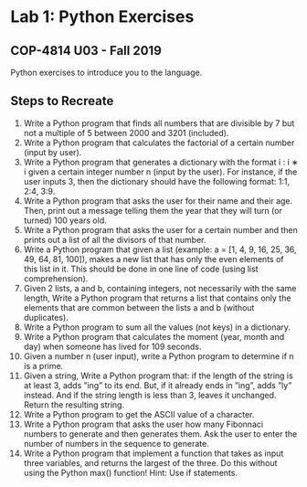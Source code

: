 # Lab 1: Python Exercises
## COP-4814 U03 - Fall 2019
Python exercises to introduce you to the language.

## Steps to Recreate
1. Write a Python program that finds all numbers that are divisible by 7 but not a multiple of 5 between
2000 and 3201 (included).
2. Write a Python program that calculates the factorial of a certain number (input by user).
3. Write a Python program that generates a dictionary with the format i : i ∗ i given a certain integer number n (input by the user). For instance, if the user inputs 3, then the dictionary should have the
following format: 1:1, 2:4, 3:9.
4. Write a Python program that asks the user for their name and their age. Then, print out a message telling them the year that they will turn (or turned) 100 years old.
5. Write a Python program that asks the user for a certain number and then prints out a list of all the divisors of that number.
6. Write a Python program that given a list (example: a = [1, 4, 9, 16, 25, 36, 49, 64, 81, 100]), makes a new list that has only the even elements of this list in it. This should be done in one line of code
(using list comprehension).
7. Given 2 lists, a and b, containing integers, not necessarily with the same length, Write a Python program that returns a list that contains only the elements that are common between the lists a and b (without duplicates).
8. Write a Python program to sum all the values (not keys) in a dictionary.
9. Write a Python program that calculates the moment (year, month and day) when someone has lived for 109 seconds.
10. Given a number n (user input), write a Python program to determine if n is a prime.
11. Given a string, Write a Python program that: if the length of the string is at least 3, adds ”ing” to its end. But, if it already ends in ”ing”, adds ”ly” instead. And if the string length is less than 3, leaves it unchanged. Return the resulting string.
12. Write a Python program to get the ASCII value of a character.
13. Write a Python program that asks the user how many Fibonnaci numbers to generate and then generates them. Ask the user to enter the number of numbers in the sequence to generate.
14. Write a Python program that implement a function that takes as input three variables, and returns the largest of the three. Do this without using the Python max() function! Hint: Use if statements.